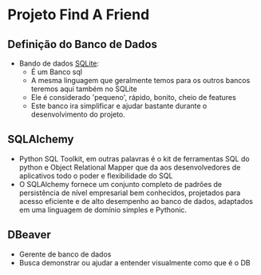 # Projeto Find A Friend

## Definição do Banco de Dados

- Bando de dados [SQLite](https://www.sqlite.org/):
  - É um Banco sql
  - A mesma linguagem que geralmente temos para os outros bancos teremos aqui também no SQLite
  - Ele é considerado 'pequeno', rápido, bonito, cheio de features
  - Este banco ira simplificar e ajudar bastante durante o desenvolvimento do projeto.

## SQLAlchemy
- Python SQL Toolkit, em outras palavras é o kit de ferramentas SQL do python e Object Relational Mapper que da aos desenvolvedores de aplicativos todo o poder e flexibilidade do SQL
- O SQLAlchemy fornece um conjunto completo de padrões de persistência de nível empresarial bem conhecidos, projetados para acesso eficiente e de alto desempenho ao banco de dados, adaptados em uma linguagem de domínio simples e Pythonic.

## DBeaver
- Gerente de banco de dados
- Busca demonstrar ou ajudar a entender visualmente como que é o DB 
